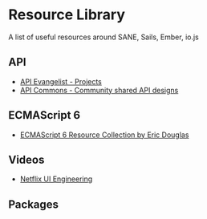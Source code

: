 # Resource Library
A list of useful resources around SANE, Sails, Ember, io.js

## API

- [API Evangelist - Projects](http://kinlane.com/projects/)
- [API Commons - Community shared API designs](http://apicommons.org)

## ECMAScript 6
- [ECMAScript 6 Resource Collection by Eric Douglas](https://github.com/ericdouglas/ES6-Learning)


## Videos

- [Netflix UI Engineering](https://www.youtube.com/channel/UCGGRRqAjPm6sL3-WGBDnKJA)

## Packages
